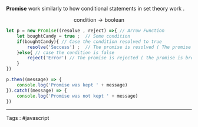 
**Promise** work similarly to how conditional statements in set theory work . 

$$\text{condition} \rightarrow \text{boolean}$$

```javascript
let p = new Promise((resolve , reject) =>{ // Arrow Function 
	let boughtCandy = true ;  // Some condition 
	if(boughtCandy){ // Case the condition resolved to true 
		resolve('Success') ;  // The promise is resolved ( The promise is kept )
	}else{ // case the condition is false 
		reject('Error') // The promise is rejected ( the promise is broken )
	}
})
```



```javascript
p.then((message) => {
	console.log('Promise was kept ' + message)
}).catch((message) => {
	console.log('Promise was not kept ' + message)
})
```
____

Tags : #javascript